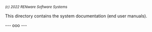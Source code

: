 <small>*(c) 2022 RENware Software Systems*</small>



This directory contains the system documentation (end user manuals).


--- ooo ---
